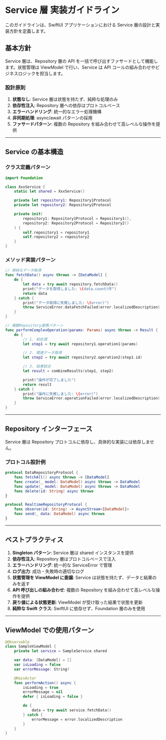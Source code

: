# Service 層 実装ガイドライン

このガイドラインは、SwiftUI アプリケーションにおける Service 層の設計と実装方針を定義します。

## 基本方針

Service 層は、Repository 層の API を一括で呼び出すファサードとして機能します。状態管理は ViewModel で行い、Service は API コールの組み合わせやビジネスロジックを担当します。

### 設計原則

1. **状態なし**: Service 層は状態を持たず、純粋な処理のみ
2. **依存性注入**: Repository 層への依存はプロトコルベース
3. **エラーハンドリング**: 統一的なエラー処理機構
4. **非同期処理**: async/await パターンの採用
5. **ファサードパターン**: 複数の Repository を組み合わせて高レベルな操作を提供

---

## Service の基本構造

### クラス定義パターン

```swift
import Foundation

class XxxService {
    static let shared = XxxService()

    private let repository1: Repository1Protocol
    private let repository2: Repository2Protocol

    private init(
        repository1: Repository1Protocol = Repository1(),
        repository2: Repository2Protocol = Repository2()
    ) {
        self.repository1 = repository1
        self.repository2 = repository2
    }
}
```

### メソッド実装パターン

```swift
// 単純なデータ取得
func fetchData() async throws -> [DataModel] {
    do {
        let data = try await repository.fetchData()
        print("データを取得しました: \(data.count)件")
        return data
    } catch {
        print("データ取得に失敗しました: \(error)")
        throw ServiceError.dataFetchFailed(error.localizedDescription)
    }
}

// 複数Repository連携パターン
func performComplexOperation(params: Params) async throws -> Result {
    do {
        // 1. 前処理
        let step1 = try await repository1.operation1(params)

        // 2. 関連データ取得
        let step2 = try await repository2.operation2(step1.id)

        // 3. 結果統合
        let result = combineResults(step1, step2)

        print("操作が完了しました")
        return result
    } catch {
        print("操作に失敗しました: \(error)")
        throw ServiceError.operationFailed(error.localizedDescription)
    }
}
```


---

## Repository インターフェース

Service 層は Repository プロトコルに依存し、具体的な実装には依存しません。

### プロトコル設計例

```swift
protocol DataRepositoryProtocol {
    func fetchAll() async throws -> [DataModel]
    func create(_ model: DataModel) async throws -> DataModel
    func update(_ model: DataModel) async throws -> DataModel
    func delete(id: String) async throws
}

protocol RealtimeRepositoryProtocol {
    func observe(id: String) -> AsyncStream<[DataModel]>
    func send(_ data: DataModel) async throws
}
```

---

## ベストプラクティス

1. **Singleton パターン**: Service 層は shared インスタンスを提供
2. **依存性注入**: Repository 層はプロトコルベースで注入
3. **エラーハンドリング**: 統一的な ServiceError で管理
4. **ログ出力**: 成功・失敗時の適切なログ
5. **状態管理を ViewModel に委譲**: Service は状態を持たず、データと結果のみを返す
6. **API 呼び出しの組み合わせ**: 複数の Repository を組み合わせて高レベルな操作を提供
7. **戻り値による状態更新**: ViewModel が受け取った結果で状態を更新
8. **純粋な Swift クラス**: SwiftUI に依存せず、Foundation 層のみを使用

---

## ViewModel での使用パターン

```swift
@Observable
class SampleViewModel {
    private let service = SampleService.shared

    var data: [DataModel] = []
    var isLoading = false
    var errorMessage: String?

    @MainActor
    func performAction() async {
        isLoading = true
        errorMessage = nil
        defer { isLoading = false }

        do {
            data = try await service.fetchData()
        } catch {
            errorMessage = error.localizedDescription
        }
    }
}
```
